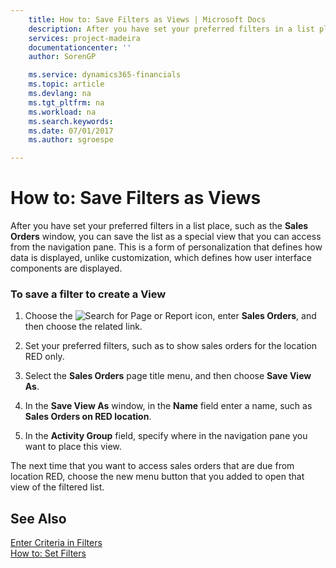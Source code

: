 ```yaml
---
    title: How to: Save Filters as Views | Microsoft Docs
    description: After you have set your preferred filters in a list place, such as the **Sales Orders** window, you can save the list as a special view that you can access from the navigation pane. This is a form of personalization that defines how data is displayed, unlike customization, which defines how user interface components are displayed.
    services: project-madeira
    documentationcenter: ''
    author: SorenGP

    ms.service: dynamics365-financials
    ms.topic: article
    ms.devlang: na
    ms.tgt_pltfrm: na
    ms.workload: na
    ms.search.keywords:
    ms.date: 07/01/2017
    ms.author: sgroespe

---
```

# How to: Save Filters as Views
After you have set your preferred filters in a list place, such as the **Sales Orders** window, you can save the list as a special view that you can access from the navigation pane. This is a form of personalization that defines how data is displayed, unlike customization, which defines how user interface components are displayed.  
  
### To save a filter to create a View  
  
1.  Choose the ![Search for Page or Report](media/ui-search/search_small.png "Search for Page or Report icon") icon, enter **Sales Orders**, and then choose the related link.  
  
2.  Set your preferred filters, such as to show sales orders for the location RED only.  
  
3.  Select the **Sales Orders** page title menu, and then choose **Save View As**.  
  
4.  In the **Save View As** window, in the **Name** field enter a name, such as **Sales Orders on RED location**.  
  
5.  In the **Activity Group** field, specify where in the navigation pane you want to place this view.  
  
 The next time that you want to access sales orders that are due from location RED, choose the new menu button that you added to open that view of the filtered list.  
  
## See Also  
 [Enter Criteria in Filters](../FullExperience/enter-criteria-in-filters.md)   
 [How to: Set Filters](../FullExperience/how-to-set-filters.md)